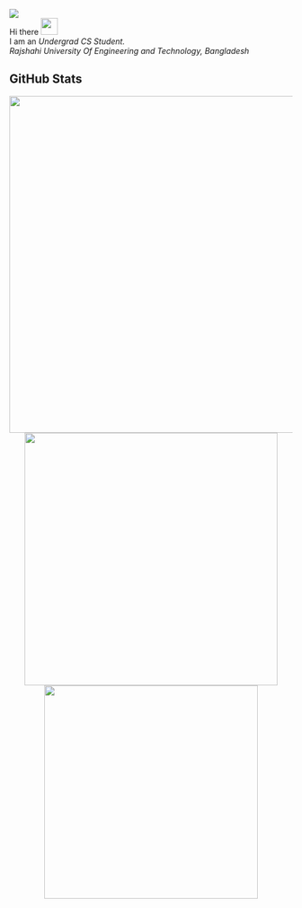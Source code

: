 ![](https://komarev.com/ghpvc/?username=idcnys&color=blue&style=plastic&abbreviated=true)
<br> Hi there <img src="https://media.giphy.com/media/hvRJCLFzcasrR4ia7z/giphy.gif" width="30"><br>
I am an _Undergrad CS Student. <br>Rajshahi University Of Engineering and Technology, Bangladesh_

## GitHub Stats
<p align="center" style="margin:0; padding:0;">
  <img src="https://nirzak-streak-stats.vercel.app/?user=idcnys&theme=dark&hide_border=false" width="600px"/><br>
  <img src="https://github-readme-stats.vercel.app/api?username=idcnys&show_icons=true&theme=github_dark" width="450px" />
  <img src="https://github-readme-stats.vercel.app/api/top-langs/?username=idcnys&theme=dark&hide_border=false&include_all_commits=true&count_private=true&layout=compact" width="380px" />
</p>
